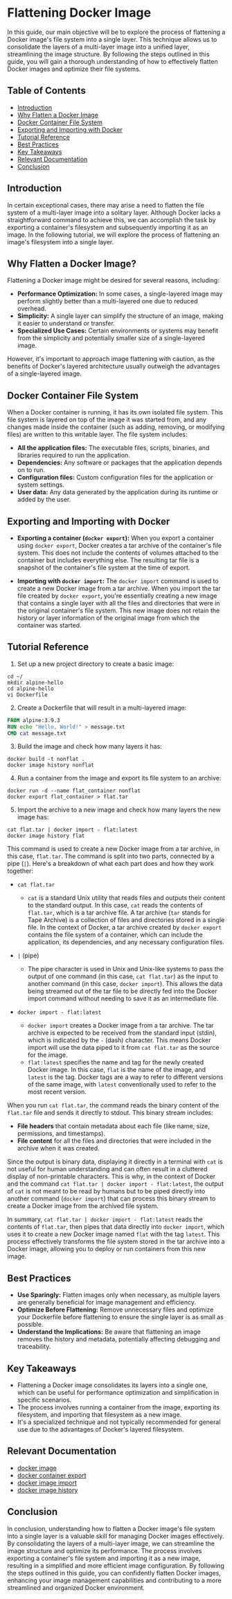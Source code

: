 # Flattening Docker Image

In this guide, our main objective will be to explore the process of flattening a Docker image's file system into a single layer. This technique allows us to consolidate the layers of a multi-layer image into a unified layer, streamlining the image structure. By following the steps outlined in this guide, you will gain a thorough understanding of how to effectively flatten Docker images and optimize their file systems.

## Table of Contents

- [Introduction](#introduction)
- [Why Flatten a Docker Image](#why-flatten-a-docker-image)
- [Docker Container File System](#docker-container-file-systeme)
- [Exporting and Importing with Docker](#exporting-and-importing-with-docker)
- [Tutorial Reference](#tutorial-reference)
- [Best Practices](#best-practices)
- [Key Takeaways](#key-takeaways)
- [Relevant Documentation](#relevant-documentation)
- [Conclusion](#conclusion)

## Introduction

In certain exceptional cases, there may arise a need to flatten the file system of a multi-layer image into a solitary layer. Although Docker lacks a straightforward command to achieve this, we can accomplish the task by exporting a container's filesystem and subsequently importing it as an image. In the following tutorial, we will explore the process of flattening an image's filesystem into a single layer.

## Why Flatten a Docker Image?

Flattening a Docker image might be desired for several reasons, including:

- **Performance Optimization:** In some cases, a single-layered image may perform slightly better than a multi-layered one due to reduced overhead.
- **Simplicity:** A single layer can simplify the structure of an image, making it easier to understand or transfer.
- **Specialized Use Cases:** Certain environments or systems may benefit from the simplicity and potentially smaller size of a single-layered image.

However, it's important to approach image flattening with caution, as the benefits of Docker's layered architecture usually outweigh the advantages of a single-layered image.

## Docker Container File System

When a Docker container is running, it has its own isolated file system. This file system is layered on top of the image it was started from, and any changes made inside the container (such as adding, removing, or modifying files) are written to this writable layer. The file system includes:

- **All the application files:** The executable files, scripts, binaries, and libraries required to run the application.
- **Dependencies:** Any software or packages that the application depends on to run.
- **Configuration files:** Custom configuration files for the application or system settings.
- **User data:** Any data generated by the application during its runtime or added by the user.

## Exporting and Importing with Docker

- **Exporting a container (`docker export`):** When you export a container using `docker export`, Docker creates a tar archive of the container's file system. This does not include the contents of volumes attached to the container but includes everything else. The resulting tar file is a snapshot of the container's file system at the time of export.

- **Importing with `docker import`:** The `docker import` command is used to create a new Docker image from a tar archive. When you import the tar file created by `docker export`, you're essentially creating a new image that contains a single layer with all the files and directories that were in the original container's file system. This new image does not retain the history or layer information of the original image from which the container was started.

## Tutorial Reference

1. Set up a new project directory to create a basic image:

```shell
cd ~/
mkdir alpine-hello
cd alpine-hello
vi Dockerfile
```

2. Create a Dockerfile that will result in a multi-layered image:

```dockerfile
FROM alpine:3.9.3
RUN echo "Hello, World!" > message.txt
CMD cat message.txt
```

3. Build the image and check how many layers it has:

```shell
docker build -t nonflat .
docker image history nonflat
```

4. Run a container from the image and export its file system to an archive:

```shell
docker run -d --name flat_container nonflat
docker export flat_container > flat.tar
```

5. Import the archive to a new image and check how many layers the new image has:

```shell
cat flat.tar | docker import - flat:latest
docker image history flat
```

This command is used to create a new Docker image from a tar archive, in this case, `flat.tar`. The command is split into two parts, connected by a pipe (`|`). Here's a breakdown of what each part does and how they work together:

- `cat flat.tar`
   - `cat` is a standard Unix utility that reads files and outputs their content to the standard output. In this case, `cat` reads the contents of `flat.tar`, which is a tar archive file. A tar archive (`tar` stands for Tape Archive) is a collection of files and directories stored in a single file. In the context of Docker, a tar archive created by `docker export` contains the file system of a container, which can include the application, its dependencies, and any necessary configuration files.

- `|` (pipe)
   - The pipe character is used in Unix and Unix-like systems to pass the output of one command (in this case, `cat flat.tar`) as the input to another command (in this case, `docker import`). This allows the data being streamed out of the tar file to be directly fed into the Docker import command without needing to save it as an intermediate file.

- `docker import - flat:latest`
   - `docker import` creates a Docker image from a tar archive. The tar archive is expected to be received from the standard input (stdin), which is indicated by the `-` (dash) character. This means Docker import will use the data piped to it from `cat flat.tar` as the source for the image.
   - `flat:latest` specifies the name and tag for the newly created Docker image. In this case, `flat` is the name of the image, and `latest` is the tag. Docker tags are a way to refer to different versions of the same image, with `latest` conventionally used to refer to the most recent version.

When you run `cat flat.tar`, the command reads the binary content of the `flat.tar` file and sends it directly to stdout. This binary stream includes:

- **File headers** that contain metadata about each file (like name, size, permissions, and timestamps).
- **File content** for all the files and directories that were included in the archive when it was created.

Since the output is binary data, displaying it directly in a terminal with `cat` is not useful for human understanding and can often result in a cluttered display of non-printable characters. This is why, in the context of Docker and the command `cat flat.tar | docker import - flat:latest`, the output of `cat` is not meant to be read by humans but to be piped directly into another command (`docker import`) that can process this binary stream to create a Docker image from the archived file system.

In summary, `cat flat.tar | docker import - flat:latest` reads the contents of `flat.tar`, then pipes that data directly into `docker import`, which uses it to create a new Docker image named `flat` with the tag `latest`. This process effectively transforms the file system stored in the tar archive into a Docker image, allowing you to deploy or run containers from this new image.

## Best Practices

- **Use Sparingly:** Flatten images only when necessary, as multiple layers are generally beneficial for image management and efficiency.
- **Optimize Before Flattening:** Remove unnecessary files and optimize your Dockerfile before flattening to ensure the single layer is as small as possible.
- **Understand the Implications:** Be aware that flattening an image removes the history and metadata, potentially affecting debugging and traceability.

## Key Takeaways

- Flattening a Docker image consolidates its layers into a single one, which can be useful for performance optimization and simplification in specific scenarios.
- The process involves running a container from the image, exporting its filesystem, and importing that filesystem as a new image.
- It's a specialized technique and not typically recommended for general use due to the advantages of Docker's layered filesystem.

## Relevant Documentation

- [docker image](https://docs.docker.com/engine/reference/commandline/image/)
- [docker container export](https://docs.docker.com/reference/cli/docker/container/export/)
- [docker image import](https://docs.docker.com/reference/cli/docker/image/import/)
- [docker image history](https://docs.docker.com/reference/cli/docker/image/history/)

## Conclusion

In conclusion, understanding how to flatten a Docker image's file system into a single layer is a valuable skill for managing Docker images effectively. By consolidating the layers of a multi-layer image, we can streamline the image structure and optimize its performance. The process involves exporting a container's file system and importing it as a new image, resulting in a simplified and more efficient image configuration. By following the steps outlined in this guide, you can confidently flatten Docker images, enhancing your image management capabilities and contributing to a more streamlined and organized Docker environment.